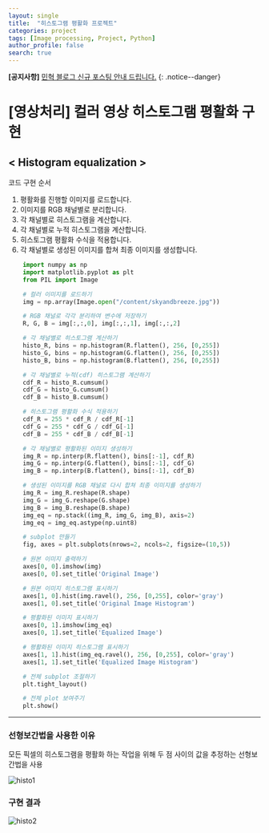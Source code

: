 ```yaml
---
layout: single
title:  "히스토그램 평활화 프로젝트"
categories: project
tags: [Image processing, Project, Python]
author_profile: false
search: true
---
```


**[공지사항]** [민혁 블로그 신규 포스팅 안내 드립니다.](https://xvihaan.github.io/event/first/)
{: .notice--danger}

# [영상처리] 컬러 영상 히스토그램 평활화 구현

## < Histogram equalization >

코드 구현 순서
1. 평활화를 진행할 이미지를 로드합니다.
2. 이미지를 RGB 채널별로 분리합니다.
3. 각 채널별로 히스토그램을 계산합니다.
4. 각 채널별로 누적 히스토그램을 계산합니다.
5. 히스토그램 평활화 수식을 적용합니다.
6. 각 채널별로 생성된 이미지를 합쳐 최종 이미지를 생성합니다.


```python
    import numpy as np
    import matplotlib.pyplot as plt
    from PIL import Image

    # 컬러 이미지를 로드하기
    img = np.array(Image.open("/content/skyandbreeze.jpg"))

    # RGB 채널로 각각 분리하여 변수에 저장하기
    R, G, B = img[:,:,0], img[:,:,1], img[:,:,2]

    # 각 채널별로 히스토그램 계산하기
    histo_R, bins = np.histogram(R.flatten(), 256, [0,255])
    histo_G, bins = np.histogram(G.flatten(), 256, [0,255])
    histo_B, bins = np.histogram(B.flatten(), 256, [0,255])

    # 각 채널별로 누적(cdf) 히스토그램 계산하기
    cdf_R = histo_R.cumsum()
    cdf_G = histo_G.cumsum()
    cdf_B = histo_B.cumsum()

    # 히스토그램 평활화 수식 적용하기
    cdf_R = 255 * cdf_R / cdf_R[-1]
    cdf_G = 255 * cdf_G / cdf_G[-1]
    cdf_B = 255 * cdf_B / cdf_B[-1]

    # 각 채널별로 평활화된 이미지 생성하기
    img_R = np.interp(R.flatten(), bins[:-1], cdf_R)
    img_G = np.interp(G.flatten(), bins[:-1], cdf_G)
    img_B = np.interp(B.flatten(), bins[:-1], cdf_B)

    # 생성된 이미지를 RGB 채널로 다시 합쳐 최종 이미지를 생성하기
    img_R = img_R.reshape(R.shape)
    img_G = img_G.reshape(G.shape)
    img_B = img_B.reshape(B.shape)
    img_eq = np.stack((img_R, img_G, img_B), axis=2)
    img_eq = img_eq.astype(np.uint8)

    # subplot 만들기
    fig, axes = plt.subplots(nrows=2, ncols=2, figsize=(10,5))

    # 원본 이미지 출력하기
    axes[0, 0].imshow(img)
    axes[0, 0].set_title('Original Image')

    # 원본 이미지 히스토그램 표시하기
    axes[1, 0].hist(img.ravel(), 256, [0,255], color='gray')
    axes[1, 0].set_title('Original Image Histogram')

    # 평활화된 이미지 표시하기
    axes[0, 1].imshow(img_eq)
    axes[0, 1].set_title('Equalized Image')

    # 평활화된 이미지 히스토그램 표시하기
    axes[1, 1].hist(img_eq.ravel(), 256, [0,255], color='gray')
    axes[1, 1].set_title('Equalized Image Histogram')

    # 전체 subplot 조절하기
    plt.tight_layout()

    # 전체 plot 보여주기
    plt.show()
```

---

### 선형보간법을 사용한 이유
모든 픽셀의 히스토그램을 평활화 하는 작업을 위해 두 점 사이의 값을 추정하는 선형보간법을 사용

![histo1]({{site.url}}/assets/images/2024-1-1-histo/histo1.png)


### 구현 결과
![histo2]({{site.url}}/assets/images/2024-1-1-histo/histo2.png)












